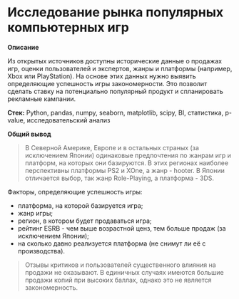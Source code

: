 # Исследование рынка популярных компьютерных игр

**Описание**

Из открытых источников доступны исторические данные о продажах игр, оценки пользователей и экспертов, жанры и платформы (например, Xbox или PlayStation). 
На основе этих данных нужно выявить определяющие успешность игры закономерности. Это позволит сделать ставку на потенциально популярный продукт и спланировать рекламные кампании. 

**Стек:**
Python, pandas, numpy, seaborn, matplotlib, scipy, BI, статистика, p-value, исследовательский анализ

**Общий вывод**

> В Северной Америке, Европе и в остальных страных (за исключением Японии) одинаковые предпочтения по жанрам игр и платформ, на которых они базируются. В этих регионах наиболее перспективны платформы PS2 и XOne, а жанр - hooter.
В Японии отличается выбор, так жанр Role-Playing, а платформа - 3DS.

Факторы, определяющие успешность игры:
- платформа, на которой базируется игра;
- жанр игры;
- регион, в котором будет продаваться игра;
- рейтинг ESRB - чем выше возрастной ценз, тем больше продаж (за исключением Японии);
- на сколько давно реализуется платформа (не снимут ли её с производства).

> Отзывы критиков и пользователей существенного влияния на продажи не оказывают. В единичных случаях имеются большие продажи копий при высоких баллах, однако это не является закономерность.


